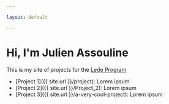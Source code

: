 ```yaml
---

layout: default

---
```


# Hi, I'm Julien Assouline

This is my site of projects for the [Lede Program](http://ledeprogram.com)

* [Project 1]({{ site.url }}/project): Lorem ipsum
* [Project 2]({{ site.url }}/Project_2): Lorem ipsum
* [Project 3]({{ site.url }}/a-very-cool-project): Lorem ipsum